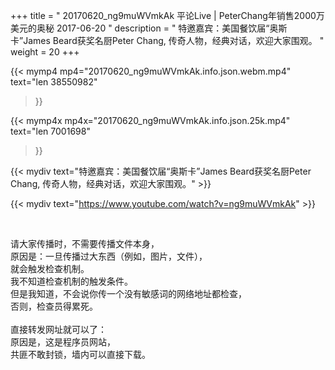 +++
title = " 20170620_ng9muWVmkAk 平论Live | PeterChang年销售2000万美元的奥秘 2017-06-20 "
description = " 特邀嘉宾：美国餐饮届“奥斯卡”James Beard获奖名厨Peter Chang, 传奇人物，经典对话，欢迎大家围观。 "
weight = 20
+++

{{< mymp4 mp4="20170620_ng9muWVmkAk.info.json.webm.mp4" 
text="len 38550982"
>}}

{{< mymp4x  mp4x="20170620_ng9muWVmkAk.info.json.25k.mp4"
text="len 7001698"
>}}


{{< mydiv text="特邀嘉宾：美国餐饮届“奥斯卡”James Beard获奖名厨Peter Chang, 传奇人物，经典对话，欢迎大家围观。" >}}
<br>

{{< mydiv text="https://www.youtube.com/watch?v=ng9muWVmkAk" >}}


<br>

请大家传播时，不需要传播文件本身，<br>
原因是：一旦传播过大东西（例如，图片，文件），<br>
就会触发检查机制。<br>
我不知道检查机制的触发条件。<br>
但是我知道，不会说你传一个没有敏感词的网络地址都检查，<br>
否则，检查员得累死。<br><br>
直接转发网址就可以了：<br>
原因是，这是程序员网站，<br>
共匪不敢封锁，墙内可以直接下载。


